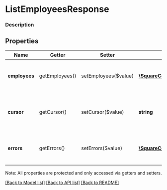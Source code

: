 # ListEmployeesResponse

### Description



## Properties
Name | Getter | Setter | Type | Description | Notes
------------ | ------------- | ------------- | ------------- | ------------- | -------------
**employees** | getEmployees() | setEmployees($value) | [**\SquareConnect\Model\Employee[]**](Employee.md) | List of employees returned from the request. | [optional] 
**cursor** | getCursor() | setCursor($value) | **string** | The token to be used to retrieve the next page of results. | [optional] 
**errors** | getErrors() | setErrors($value) | [**\SquareConnect\Model\Error[]**](Error.md) | Any errors that occurred during the request. | [optional] 

Note: All properties are protected and only accessed via getters and setters.

[[Back to Model list]](../../README.md#documentation-for-models) [[Back to API list]](../../README.md#documentation-for-api-endpoints) [[Back to README]](../../README.md)

